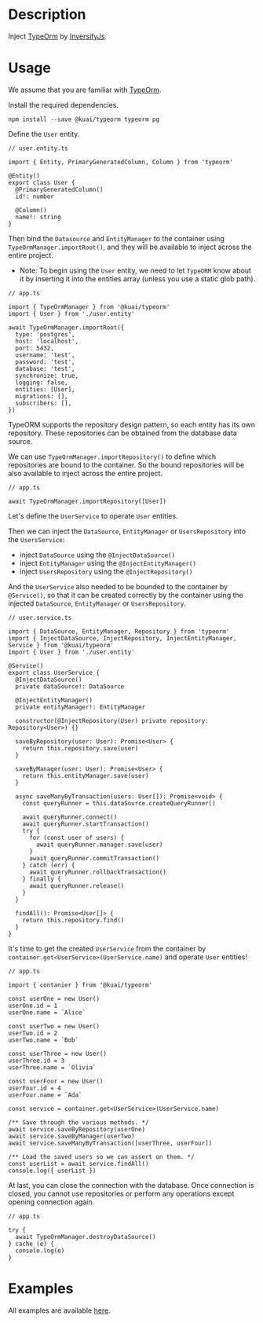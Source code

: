 # Description

Inject [TypeOrm](https://github.com/typeorm/typeorm) by [InversifyJs](https://github.com/inversify/InversifyJS).

# Usage

We assume that you are familiar with [TypeOrm](https://github.com/typeorm/typeorm).

Install the required dependencies.

```
npm install --save @kuai/typeorm typeorm pg
```

Define the `User` entity.

```
// user.entity.ts

import { Entity, PrimaryGeneratedColumn, Column } from 'typeorm'

@Entity()
export class User {
  @PrimaryGeneratedColumn()
  id!: number

  @Column()
  name!: string
}
```

Then bind the `Datasource` and `EntityManager` to the container using `TypeOrmManager.importRoot()`, and they will be available to inject across the entire project.

- Note: To begin using the `User` entity, we need to let `TypeORM` know about it by inserting it into the entities array (unless you use a static glob path).

```
// app.ts

import { TypeOrmManager } from '@kuai/typeorm'
import { User } from './user.entity'

await TypeOrmManager.importRoot({
  type: 'postgres',
  host: 'localhost',
  port: 5432,
  username: 'test',
  password: 'test',
  database: 'test',
  synchronize: true,
  logging: false,
  entities: [User],
  migrations: [],
  subscribers: [],
})
```

TypeORM supports the repository design pattern, so each entity has its own repository. These repositories can be obtained from the database data source.

We can use `TypeOrmManager.importRepository()` to define which repositories are bound to the container. So the bound repositories will be also available to inject across the entire project.

```
// app.ts

await TypeOrmManager.importRepository([User])
```

Let's define the `UserService` to operate `User` entities.

Then we can inject the `DataSource`, `EntityManager` or `UsersRepository` into the `UsersService`:

- inject `DataSource` using the `@InjectDataSource()`
- inject `EntityManager` using the `@InjectEntityManager()`
- inject `UsersRepository` using the `@InjectRepository()`

And the `UserService` also needed to be bounded to the container by `@Service()`, so that it can be created correctly by the container using the injected `DataSource`, `EntityManager` or `UsersRepository`.

```
// user.service.ts

import { DataSource, EntityManager, Repository } from 'typeorm'
import { InjectDataSource, InjectRepository, InjectEntityManager, Service } from '@kuai/typeorm'
import { User } from './user.entity'

@Service()
export class UserService {
  @InjectDataSource()
  private dataSource!: DataSource

  @InjectEntityManager()
  private entityManager!: EntityManager

  constructor(@InjectRepository(User) private repository: Repository<User>) {}

  saveByRepository(user: User): Promise<User> {
    return this.repository.save(user)
  }

  saveByManager(user: User): Promise<User> {
    return this.entityManager.save(user)
  }

  async saveManyByTransaction(users: User[]): Promise<void> {
    const queryRunner = this.dataSource.createQueryRunner()

    await queryRunner.connect()
    await queryRunner.startTransaction()
    try {
      for (const user of users) {
        await queryRunner.manager.save(user)
      }
      await queryRunner.commitTransaction()
    } catch (err) {
      await queryRunner.rollbackTransaction()
    } finally {
      await queryRunner.release()
    }
  }

  findAll(): Promise<User[]> {
    return this.repository.find()
  }
}
```

It's time to get the created `UserService` from the container by `container.get<UserService>(UserService.name)` and operate `User` entities!

```
// app.ts

import { contanier } from '@kuai/typeorm'

const userOne = new User()
userOne.id = 1
userOne.name = `Alice`

const userTwo = new User()
userTwo.id = 2
userTwo.name = `Bob`

const userThree = new User()
userThree.id = 3
userThree.name = `Olivia`

const userFour = new User()
userFour.id = 4
userFour.name = `Ada`

const service = container.get<UserService>(UserService.name)

/** Save through the various methods. */
await service.saveByRepository(userOne)
await service.saveByManager(userTwo)
await service.saveManyByTransaction([userThree, userFour])

/** Load the saved users so we can assert on them. */
const userList = await service.findAll()
console.log({ userList })
```

At last, you can close the connection with the database. Once connection is closed, you cannot use repositories or perform any operations except opening connection again.

```
// app.ts

try {
  await TypeOrmManager.destroyDataSource()
} cache (e) {
  console.log(e)
}
```

# Examples

All examples are available [here](https://github.com/ckb-js/kuai/packages/typeorm/examples).
